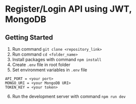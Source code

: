 # Register/Login API using JWT, MongoDB

## Getting Started
1. Run command `git clone <repository_link>`
2. Run command `cd <folder_name>`
3. Install packages with command `npm install`
4. Create `.env` file in root folder
5. Set environment variables in `.env` file
```
API_PORT = <your port>
MONGO_URI = <your MongoDB URI>
TOKEN_KEY = <your token>
```
6. Run the development server with command `npm run dev`
